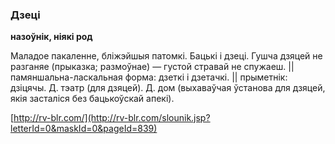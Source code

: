### Дзеці
**назоўнік, ніякі род**

Маладое пакаленне, бліжэйшыя патомкі. Бацькі і дзеці. Гушча дзяцей не разганяе (прыказка; размоўнае) — густой стравай не спужаеш. || памяншальна-ласкальная форма: дзеткі і дзетачкі. || прыметнік: дзіцячы. Д. тэатр (для дзяцей). Д. дом (выхаваўчая ўстанова для дзяцей, якія засталіся без бацькоўскай апекі).

<a rel="author">[http://rv-blr.com/](http://rv-blr.com/slounik.jsp?letterId=0&maskId=0&pageId=839)</a>
